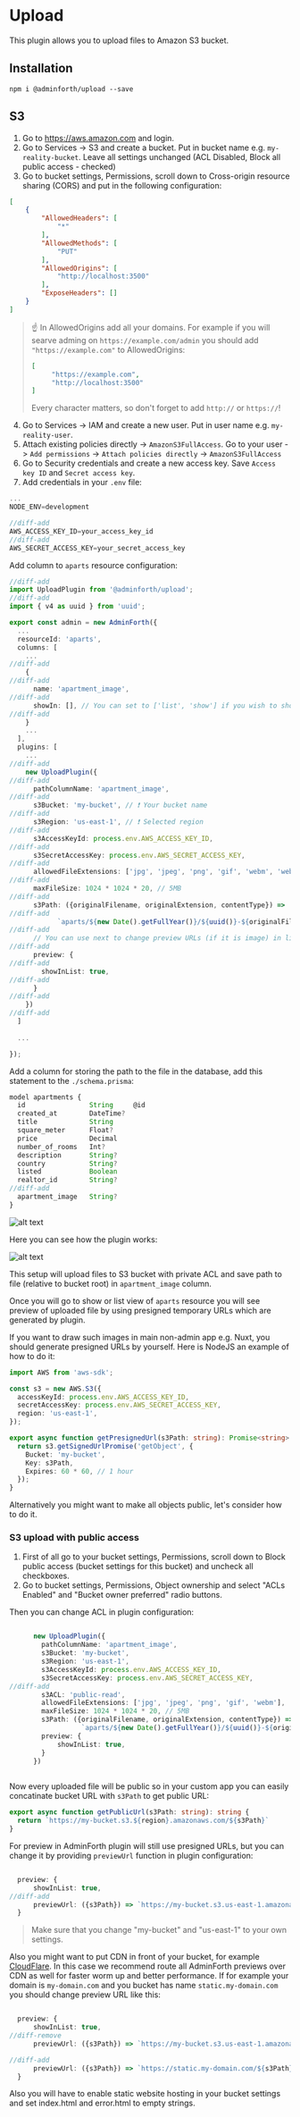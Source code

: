 

# Upload

This plugin allows you to upload files to Amazon S3 bucket.

## Installation

```
npm i @adminforth/upload --save
```

## S3

1. Go to https://aws.amazon.com and login.
2. Go to Services -> S3 and create a bucket. Put in bucket name e.g. `my-reality-bucket`. 
Leave all settings unchanged (ACL Disabled, Block all public access - checked)
3. Go to bucket settings, Permissions, scroll down to Cross-origin resource sharing (CORS) and put in the following configuration:

```json
[
    {
        "AllowedHeaders": [
            "*"
        ],
        "AllowedMethods": [
            "PUT"
        ],
        "AllowedOrigins": [
            "http://localhost:3500"
        ],
        "ExposeHeaders": []
    }
]
```

> ☝️ In AllowedOrigins add all your domains. For example if you will searve adming on `https://example.com/admin` you should add 
> `"https://example.com"` to AllowedOrigins:
>
> ```json
> [
>      "https://example.com",
>      "http://localhost:3500"
> ]
> ```
> Every character matters, so don't forget to add `http://` or `https://`!

4. Go to Services -> IAM and create a new user. Put in user name e.g. `my-reality-user`.
5. Attach existing policies directly -> `AmazonS3FullAccess`. Go to your user -> `Add permissions` -> `Attach policies directly` -> `AmazonS3FullAccess`
6. Go to Security credentials and create a new access key. Save `Access key ID` and `Secret access key`.
7. Add credentials in your `.env` file:

```ts title=".env"
...
NODE_ENV=development 

//diff-add
AWS_ACCESS_KEY_ID=your_access_key_id
//diff-add
AWS_SECRET_ACCESS_KEY=your_secret_access_key
```


Add column to `aparts` resource configuration:

```ts title="./resources/apartments.ts"
//diff-add
import UploadPlugin from '@adminforth/upload';
//diff-add
import { v4 as uuid } from 'uuid';

export const admin = new AdminForth({
  ...
  resourceId: 'aparts',
  columns: [
    ...
//diff-add
    {
//diff-add
      name: 'apartment_image',
//diff-add
      showIn: [], // You can set to ['list', 'show'] if you wish to show path column in list and show views
//diff-add
    }
    ...
  ],
  plugins: [
    ...
//diff-add
    new UploadPlugin({
//diff-add
      pathColumnName: 'apartment_image',
//diff-add
      s3Bucket: 'my-bucket', // ❗ Your bucket name
//diff-add
      s3Region: 'us-east-1', // ❗ Selected region
//diff-add
      s3AccessKeyId: process.env.AWS_ACCESS_KEY_ID,
//diff-add
      s3SecretAccessKey: process.env.AWS_SECRET_ACCESS_KEY,
//diff-add
      allowedFileExtensions: ['jpg', 'jpeg', 'png', 'gif', 'webm', 'webp'],
//diff-add
      maxFileSize: 1024 * 1024 * 20, // 5MB
//diff-add
      s3Path: ({originalFilename, originalExtension, contentType}) => 
//diff-add
            `aparts/${new Date().getFullYear()}/${uuid()}-${originalFilename}.${originalExtension}`,
//diff-add
      // You can use next to change preview URLs (if it is image) in list and show views
//diff-add
      preview: {
//diff-add
        showInList: true,
//diff-add
      }
//diff-add
    })
//diff-add
  ]
  
  ...

});
```

Add a column for storing the path to the file in the database, add this statement to the `./schema.prisma`:

```ts title="./schema.prisma"
model apartments {
  id                String     @id
  created_at        DateTime? 
  title             String 
  square_meter      Float?
  price             Decimal
  number_of_rooms   Int?
  description       String?
  country           String?
  listed            Boolean
  realtor_id        String?
//diff-add
  apartment_image   String?
}
```

![alt text](Upload.png)

Here you can see how the plugin works:

![alt text](upload_gif.gif)


This setup will upload files to S3 bucket with private ACL and save path to file (relative to bucket root) in `apartment_image` column.

Once you will go to show or list view of `aparts` resource you will see preview of uploaded file by using presigned temporary URLs
which are generated by plugin.

If you want to draw such images in main non-admin app e.g. Nuxt, you should generate presigned URLs by yourself. Here is NodeJS an example of how to do it:

```ts
import AWS from 'aws-sdk';

const s3 = new AWS.S3({
  accessKeyId: process.env.AWS_ACCESS_KEY_ID,
  secretAccessKey: process.env.AWS_SECRET_ACCESS_KEY,
  region: 'us-east-1',
});

export async function getPresignedUrl(s3Path: string): Promise<string> {
  return s3.getSignedUrlPromise('getObject', {
    Bucket: 'my-bucket',
    Key: s3Path,
    Expires: 60 * 60, // 1 hour
  });
}
```

Alternatively you might want to make all objects public, let's consider how to do it.

### S3 upload with public access

1. First of all go to your bucket settings, Permissions, scroll down to Block public access (bucket settings for this bucket) and uncheck all checkboxes.
2. Go to bucket settings, Permissions, Object ownership and select "ACLs Enabled" and "Bucket owner preferred" radio buttons.

Then you can change ACL in plugin configuration:

```ts title="./index.ts"

      new UploadPlugin({
        pathColumnName: 'apartment_image',
        s3Bucket: 'my-bucket',
        s3Region: 'us-east-1',
        s3AccessKeyId: process.env.AWS_ACCESS_KEY_ID,
        s3SecretAccessKey: process.env.AWS_SECRET_ACCESS_KEY,
//diff-add
        s3ACL: 'public-read',
        allowedFileExtensions: ['jpg', 'jpeg', 'png', 'gif', 'webm'],
        maxFileSize: 1024 * 1024 * 20, // 5MB
        s3Path: ({originalFilename, originalExtension, contentType}) => 
                  `aparts/${new Date().getFullYear()}/${uuid()}-${originalFilename}.${originalExtension}`,
        preview: {
            showInList: true,
        }
      })
      
```

Now every uploaded file will be public so in your custom app you can easily concatinate bucket URL with `s3Path` to get public URL:

```ts
export async function getPublicUrl(s3Path: string): string {
  return `https://my-bucket.s3.${region}.amazonaws.com/${s3Path}`
}
```

For preview in AdminForth plugin will still use presigned URLs, but you can change it by providing `previewUrl` function in plugin configuration:

```ts title="./index.ts"

  preview: {
      showInList: true,
//diff-add
      previewUrl: ({s3Path}) => `https://my-bucket.s3.us-east-1.amazonaws.com/${s3Path}`, 
  }
```
> Make sure that you change "my-bucket" and "us-east-1" to your own settings.


Also you might want to put CDN in front of your bucket, for example [CloudFlare](https://developers.cloudflare.com/support/third-party-software/others/configuring-an-amazon-web-services-static-site-to-use-cloudflare/). In this case
we recommend route all AdminForth previews over CDN as well for faster worm up and better performance.
If for example your domain is `my-domain.com` and you bucket has name `static.my-domain.com` you should change preview URL like this:

```ts title="./index.ts"

  preview: {
      showInList: true,
//diff-remove
      previewUrl: ({s3Path}) => `https://my-bucket.s3.us-east-1.amazonaws.com/${s3Path}`,

//diff-add
      previewUrl: ({s3Path}) => `https://static.my-domain.com/${s3Path}`,
  }
```

Also you will have to enable static website hosting in your bucket settings and set index.html and error.html to empty strings.

